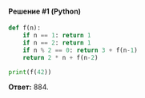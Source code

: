 #### Решение #1 (Python)
```python
def f(n):
	if n == 1: return 1
	if n == 2: return 1
	if n % 2 == 0: return 3 + f(n-1)
	return 2 * n + f(n-2)

print(f(42))
```
**Ответ:** 884.
